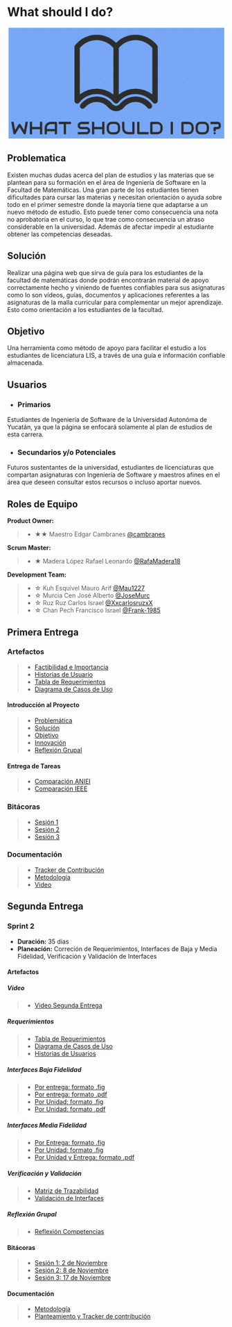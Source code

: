 # What should I do?
<p align="center">
<img src="https://github.com/RafaMadera18/Introduccion-Ing.Software/blob/2b793f3af18f2020e3886d2bcaff421e5ee01885/Extras/Logo.PNG"/>

## Problematica

Existen muchas dudas acerca del plan de estudios y las materias que se plantean para su formación en el área de Ingeniería de Software en la Facultad de Matemáticas. Una gran parte de los estudiantes tienen dificultades para cursar las materias y necesitan orientación o ayuda sobre todo en el primer semestre donde la mayoría tiene que adaptarse a un nuevo método de estudio. Esto puede tener como consecuencia una nota no aprobatoria en el curso, lo que trae como consecuencia un atraso considerable en la universidad. Además de afectar impedir al estudiante obtener las competencias deseadas.

## Solución

Realizar una página web que sirva de guía para los estudiantes de la facultad de matemáticas donde podrán encontrarán material de apoyo correctamente hecho y viniendo de fuentes confiables para sus asignaturas como lo son vídeos, guías, documentos y aplicaciones referentes a las asignaturas de la malla curricular para complementar un mejor aprendizaje. Esto como orientación a los estudiantes de la facultad. 
  
## Objetivo
Una herramienta como método de apoyo para facilitar el estudio a los estudiantes de licenciatura LIS, a través de una guía e información confiable almacenada.

## Usuarios
- ### Primarios

Estudiantes de Ingeniería de Software de la Universidad Autonóma de Yucatán, ya que la página se enfocará solamente al plan de estudios de esta carrera.

- ### Secundarios y/o Potenciales

Futuros sustentantes de la universidad, estudiantes de licenciaturas que compartan asignaturas con Ingeniería de Software y maestros afines en el área que deseen consultar estos recursos o incluso aportar nuevos.

## Roles de Equipo 
<b>Product Owner:</b></br>
 > - ★★ Maestro Edgar Cambranes [@cambranes](https://github.com/cambranes "Click Aquí")</br>
 
<b>Scrum Master: </b></br>
 > - ★ Madera López Rafael Leonardo [@RafaMadera18](https://github.com/RafaMadera18 "Click Aquí")</br>
 
<b>Development Team:</b></br>
 > - ☆ Kuh Esquivel Mauro Arif [@Mau1227](https://github.com/Mau1227 "Click Aquí")
 > - ☆ Murcia Cen José Alberto [@JoseMurc](https://github.com/JoseMurc "Click Aquí")
 > - ☆ Ruz Ruz Carlos Israel [@XxcarlosruzxX](https://github.com/XxcarlosruzxX "Click Aquí")
 > - ☆ Chan Pech Francisco Israel [@Frank-1985](https://github.com/Franck-1985 "Click Aquí")

## Primera Entrega

  ### Artefactos
  > - [Factibilidad e Importancia](https://github.com/RafaMadera18/Introduccion-Ing.Software/blob/bc6c03d59b9b4ffd9efa3379deb7929f5ec77f60/Unidad1/Artefactos/Requerimientos/Factibilidad%20e%20Importancia.md "Click Aquí")
  > - [Historias de Usuario](https://github.com/RafaMadera18/Introduccion-Ing.Software/blob/bc6c03d59b9b4ffd9efa3379deb7929f5ec77f60/Unidad1/Artefactos/Requerimientos/HISTORIA%20DE%20USUARIOS.pdf "Click Aquí")
  > - [Tabla de Requerimientos](https://github.com/RafaMadera18/Introduccion-Ing.Software/blob/59c17ce6db212894fe1483fa6a82e9c4e305aca5/Unidad1/Artefactos/Requerimientos/TABLA%20DE%20REQUERIMINETOS.pdf "Click Aquí")
  > - [Diagrama de Casos de Uso](https://github.com/RafaMadera18/Introduccion-Ing.Software/blob/41b262600d2c4eb6955d08f7468e678cafa06c6b/Unidad1/Artefactos/Diagramas/Diagrama%20de%20casos%20de%20uso.pdf "Click Aquí")
  
  #### Introducción al Proyecto
  > - [Problemática](https://github.com/RafaMadera18/Introduccion-Ing.Software/blob/827f4231573f785733e9dd93e0fdc37886108307/Unidad1/Artefactos/Introducci%C3%B3n%20al%20proyecto/Problem%C3%A1tica.md "Click Aquí")
   > - [Solución](https://github.com/RafaMadera18/Introduccion-Ing.Software/blob/168afc1f24d741fa71ab3f33d53deb7389e602a5/Unidad1/Artefactos/Introducci%C3%B3n%20al%20proyecto/Soluci%C3%B3n.md "Click Aquí")
   > - [Objetivo](https://github.com/RafaMadera18/Introduccion-Ing.Software/blob/ec1bc77d036a90f3a42113952c4d0eb51fe0cb2f/Unidad1/Artefactos/Introducci%C3%B3n%20al%20proyecto/Objetivos.md "Click Aquí")
   > - [Innovación](https://github.com/RafaMadera18/Introduccion-Ing.Software/blob/3be117943c2be499fa48929de075657e0c01ed41/Unidad1/Artefactos/Introducci%C3%B3n%20al%20proyecto/Innovaci%C3%B3n.md "Click Aquí")
   > - [Reflexión Grupal](https://github.com/RafaMadera18/Introduccion-Ing.Software/blob/322d959bb8af2c4b49bf6f0f0d960e23daeb9f0d/Unidad1/Artefactos/Introducci%C3%B3n%20al%20proyecto/Reflexi%C3%B3n%20grupal.md "Click Aquí")
  
  #### Entrega de Tareas
   > - [Comparación ANIEI](https://github.com/RafaMadera18/Introduccion-Ing.Software/blob/c96e7602df324e86c4026c1687570f6d69dc881c/Unidad1/Artefactos/Comparaciones%20malla%20curricular/Comparaci%C3%B3n%20ANIEI.pdf "Click Aquí")
   > - [Comparación IEEE](https://github.com/RafaMadera18/Introduccion-Ing.Software/blob/c96e7602df324e86c4026c1687570f6d69dc881c/Unidad1/Artefactos/Comparaciones%20malla%20curricular/Comparaci%C3%B3n%20IEEE.pdf "Click Aquí")
  
  ### Bitácoras
  > - [Sesión 1](https://github.com/RafaMadera18/Introduccion-Ing.Software/blob/8c4cfb62a490ff0b17ace6a1e5941b788513271b/Unidad1/Bit%C3%A1coras/Bit%C3%A1cora%20%20Sesi%C3%B3n%201.pdf "Click Aquí")
  > - [Sesión 2](https://github.com/RafaMadera18/Introduccion-Ing.Software/blob/8c4cfb62a490ff0b17ace6a1e5941b788513271b/Unidad1/Bit%C3%A1coras/Bit%C3%A1cora%20Sesi%C3%B3n%202.pdf "Click Aquí")
  > - [Sesión 3](https://github.com/RafaMadera18/Introduccion-Ing.Software/blob/180175c3e61d00e283fa9d8f3ce28311bfbbad76/Unidad1/Bit%C3%A1coras/Bitacora%20sesion%203.pdf "Click Aquí")
  
  ### Documentación
  > - [Tracker de Contribución](https://github.com/RafaMadera18/Introduccion-Ing.Software/blob/69041cceaa66c1cf42ce21a4917d684486dfb61a/Unidad1/Documentaci%C3%B3n/Tracker%20de%20Contribuci%C3%B3n/Tracker%20de%20contribuci%C3%B3n.PNG "Click Aquí")
  > - [Metodología](https://github.com/RafaMadera18/Introduccion-Ing.Software/blob/bc6c03d59b9b4ffd9efa3379deb7929f5ec77f60/Unidad1/Documentaci%C3%B3n/Proceso%20de%20Desarrollo/Metodolog%C3%ADa.md "Click Aquí")
  > - [Video](https://github.com/RafaMadera18/Introduccion-Ing.Software/blob/23952752a79ab60c60c37ddb73e37662656706c5/Unidad1/Video/Video%20Primera%20Entrega.md "Click Aquí")

## Segunda Entrega
### Sprint 2

<ul>
  <li><b>Duración:</b> 35 dias</li>
  <li><b>Planeación:</b> Correción de Requerimientos, Interfaces de Baja y Media Fidelidad, Verificación y Validación de Interfaces</li>
</ul>

#### Artefactos
##### Video
 > - [Video Segunda Entrega](https://github.com/RafaMadera18/Introduccion-Ing.Software/blob/b88bfbdec80df9c4170dbfd33060a483d0599116/Sprint%202/Artefactos/Video/Video%20Entrega%202.md "Click Aquí")

##### Requerimientos
 > - [Tabla de Requerimientos](https://github.com/RafaMadera18/Introduccion-Ing.Software/blob/f58dd33c78d57392d30082733263c4d7462abe29/Sprint%202/Artefactos/Requerimientos/Tabla%20de%20Requerimientos.pdf "Click Aquí")
  > - [Diagrama de Casos de Uso](https://github.com/RafaMadera18/Introduccion-Ing.Software/blob/f58dd33c78d57392d30082733263c4d7462abe29/Sprint%202/Artefactos/Requerimientos/Diagrama%20de%20casos%20de%20uso.pdf "Click Aquí")
  > - [Historias de Usuarios](https://github.com/RafaMadera18/Introduccion-Ing.Software/blob/f58dd33c78d57392d30082733263c4d7462abe29/Sprint%202/Artefactos/Requerimientos/Historias%20de%20Usuarios.pdf "Click Aquí")
  
##### Interfaces Baja Fidelidad
  > - [Por entrega: formato .fig](https://github.com/RafaMadera18/Introduccion-Ing.Software/blob/f58dd33c78d57392d30082733263c4d7462abe29/Sprint%202/Artefactos/Interfaces%20Baja%20Fidelidad/Interfaz%20Baja%20Fidelidad%20por%20Entregas.fig "Click Aquí")
  > - [Por entrega: formato .pdf](https://github.com/RafaMadera18/Introduccion-Ing.Software/blob/f58dd33c78d57392d30082733263c4d7462abe29/Sprint%202/Artefactos/Interfaces%20Baja%20Fidelidad/Interfaz%20Baja%20Fidelidad%20por%20Entregas.pdf "Click Aquí")
  > - [Por Unidad: formato .fig](https://github.com/RafaMadera18/Introduccion-Ing.Software/blob/f58dd33c78d57392d30082733263c4d7462abe29/Sprint%202/Artefactos/Interfaces%20Baja%20Fidelidad/Interfaz%20Baja%20Fidelidad%20por%20Unidades.fig "Click Aquí")
  > - [Por Unidad: formato .pdf](https://github.com/RafaMadera18/Introduccion-Ing.Software/blob/f58dd33c78d57392d30082733263c4d7462abe29/Sprint%202/Artefactos/Interfaces%20Baja%20Fidelidad/Interfaz%20Baja%20Fidelidad%20por%20Unidades.pdf "Click Aquí")
  
##### Interfaces Media Fidelidad
  > - [Por Entrega: formato .fig](https://github.com/RafaMadera18/Introduccion-Ing.Software/blob/b88bfbdec80df9c4170dbfd33060a483d0599116/Sprint%202/Artefactos/Interfaces%20Media%20Fidelidad/Interfaz%20Media%20Fidelidad%20Por%20Entregas.fig "Click Aquí")
  > - [Por Unidad: formato .fig](https://github.com/RafaMadera18/Introduccion-Ing.Software/blob/b88bfbdec80df9c4170dbfd33060a483d0599116/Sprint%202/Artefactos/Interfaces%20Media%20Fidelidad/Interfaz%20Media%20Fidelidad%20Por%20Unidad.fig "Click Aquí")
  > - [Por Unidad y Entrega: formato .pdf](https://github.com/RafaMadera18/Introduccion-Ing.Software/blob/4bba4e7eb387f745725ada5d9f1a9e17a51186d5/Sprint%202/Artefactos/Interfaces%20Media%20Fidelidad/Interfaces%20Media%20Fidelidad%20PDF.md "Click Aquí")

##### Verificación y Validación
 > - [Matriz de Trazabilidad](https://github.com/RafaMadera18/Introduccion-Ing.Software/blob/b88bfbdec80df9c4170dbfd33060a483d0599116/Sprint%202/Artefactos/Verificaci%C3%B3n/Matriz%20de%20trazabilidad.pdf "Click Aquí")
 > - [Validación de Interfaces](https://github.com/RafaMadera18/Introduccion-Ing.Software/blob/b88bfbdec80df9c4170dbfd33060a483d0599116/Sprint%202/Artefactos/Validaci%C3%B3n/Validaci%C3%B3n%20de%20Interfaces.pdf "Click Aquí")

##### Reflexión Grupal
 > - [Reflexión Competencias](https://github.com/RafaMadera18/Introduccion-Ing.Software/blob/b88bfbdec80df9c4170dbfd33060a483d0599116/Sprint%202/Artefactos/Reflexi%C3%B3n%20Grupal/Reflexi%C3%B3n%20de%20Competencias.pdf "Click Aquí")

#### Bitácoras
 > - [Sesión 1: 2 de Noviembre](https://github.com/RafaMadera18/Introduccion-Ing.Software/blob/b88bfbdec80df9c4170dbfd33060a483d0599116/Sprint%202/Bit%C3%A1coras/Bit%C3%A1cora%201.pdf "Click Aquí")
 > - [Sesión 2: 8 de Noviembre](https://github.com/RafaMadera18/Introduccion-Ing.Software/blob/b88bfbdec80df9c4170dbfd33060a483d0599116/Sprint%202/Bit%C3%A1coras/Bit%C3%A1cora%202.pdf "Click Aquí")
 > - [Sesión 3: 17 de Noviembre](https://github.com/RafaMadera18/Introduccion-Ing.Software/blob/b88bfbdec80df9c4170dbfd33060a483d0599116/Sprint%202/Bit%C3%A1coras/Bit%C3%A1cora%203.pdf "Click Aquí")

#### Documentación
 > - [Metodología](https://github.com/RafaMadera18/Introduccion-Ing.Software/blob/b88bfbdec80df9c4170dbfd33060a483d0599116/Sprint%202/Documentaci%C3%B3n/Metodologia/Readme.md "Click Aquí")
 > - [Planteamiento y Tracker de contribución](https://github.com/RafaMadera18/Introduccion-Ing.Software/blob/b88bfbdec80df9c4170dbfd33060a483d0599116/Sprint%202/Documentaci%C3%B3n/Planteamiento%20de%20Sprint/Readme.md "Click Aquí")
